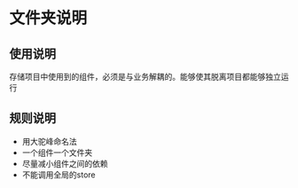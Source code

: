 # 文件夹说明

## 使用说明

存储项目中使用到的组件，必须是与业务解耦的。能够使其脱离项目都能够独立运行

## 规则说明
- 用大驼峰命名法
- 一个组件一个文件夹
- 尽量减小组件之间的依赖
- 不能调用全局的store